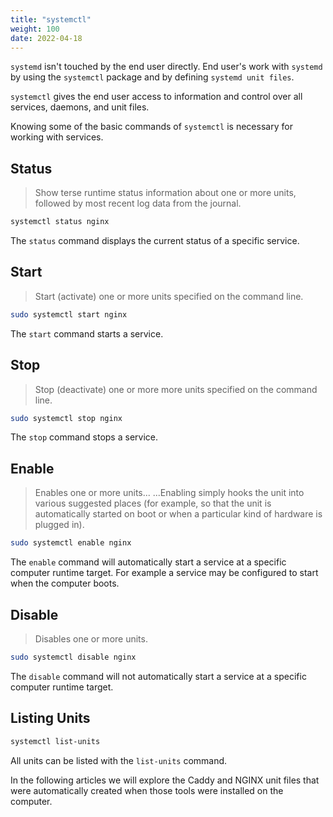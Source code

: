 ```yaml
---
title: "systemctl"
weight: 100
date: 2022-04-18
---
```


`systemd` isn't touched by the end user directly. End user's work with `systemd` by using the `systemctl` package and by defining `systemd unit files`.

`systemctl` gives the end user access to information and control over all services, daemons, and unit files.

Knowing some of the basic commands of `systemctl` is necessary for working with services.

## Status

> Show terse runtime status information about one or more units, followed by most recent log data from the journal.

```bash
systemctl status nginx
```

The `status` command displays the current status of a specific service.

## Start

> Start (activate) one or more units specified on the command line.

```bash
sudo systemctl start nginx
```

The `start` command starts a service.

## Stop

> Stop (deactivate) one or more more units specified on the command line.

```bash
sudo systemctl stop nginx
```

The `stop` command stops a service.

## Enable

> Enables one or more units... ...Enabling simply hooks the unit into various suggested places (for example, so that the unit is automatically started on boot or when a particular kind of hardware is plugged in).

```bash
sudo systemctl enable nginx
```

The `enable` command will automatically start a service at a specific computer runtime target. For example a service may be configured to start when the computer boots.

## Disable

> Disables one or more units.

```bash
sudo systemctl disable nginx
```

The `disable` command will not automatically start a service at a specific computer runtime target.

## Listing Units

```bash
systemctl list-units
```

All units can be listed with the `list-units` command.

In the following articles we will explore the Caddy and NGINX unit files that were automatically created when those tools were installed on the computer.